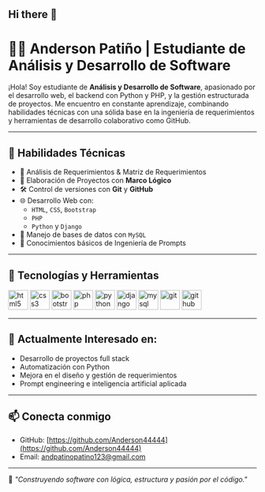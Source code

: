 ## Hi there 👋
# 👨‍💻 Anderson Patiño | Estudiante de Análisis y Desarrollo de Software

¡Hola! Soy estudiante de **Análisis y Desarrollo de Software**, apasionado por el desarrollo web, el backend con Python y PHP, y la gestión estructurada de proyectos. Me encuentro en constante aprendizaje, combinando habilidades técnicas con una sólida base en la ingeniería de requerimientos y herramientas de desarrollo colaborativo como GitHub.

---

## 🧠 Habilidades Técnicas

- 📁 Análisis de Requerimientos & Matriz de Requerimientos
- 📌 Elaboración de Proyectos con **Marco Lógico**
- 🛠️ Control de versiones con **Git** y **GitHub**
- 🌐 Desarrollo Web con:
  - `HTML`, `CSS`, `Bootstrap`
  - `PHP`
  - `Python` y `Django`
- 💾 Manejo de bases de datos con `MySQL`
- 🧠 Conocimientos básicos de Ingeniería de Prompts

---

## 🧰 Tecnologías y Herramientas

<p align="left">
  <img src="https://cdn.jsdelivr.net/gh/devicons/devicon/icons/html5/html5-original.svg" alt="html5" width="40" height="40"/>
  <img src="https://cdn.jsdelivr.net/gh/devicons/devicon/icons/css3/css3-original.svg" alt="css3" width="40" height="40"/>
  <img src="https://cdn.jsdelivr.net/gh/devicons/devicon/icons/bootstrap/bootstrap-original.svg" alt="bootstrap" width="40" height="40"/>
  <img src="https://cdn.jsdelivr.net/gh/devicons/devicon/icons/php/php-original.svg" alt="php" width="40" height="40"/>
  <img src="https://cdn.jsdelivr.net/gh/devicons/devicon/icons/python/python-original.svg" alt="python" width="40" height="40"/>
  <img src="https://cdn.jsdelivr.net/gh/devicons/devicon/icons/django/django-plain.svg" alt="django" width="40" height="40"/>
  <img src="https://cdn.jsdelivr.net/gh/devicons/devicon/icons/mysql/mysql-original.svg" alt="mysql" width="40" height="40"/>
  <img src="https://cdn.jsdelivr.net/gh/devicons/devicon/icons/git/git-original.svg" alt="git" width="40" height="40"/>
  <img src="https://cdn.jsdelivr.net/gh/devicons/devicon/icons/github/github-original.svg" alt="github" width="40" height="40"/>
</p>

---

## 📌 Actualmente Interesado en:

- Desarrollo de proyectos full stack
- Automatización con Python
- Mejora en el diseño y gestión de requerimientos
- Prompt engineering e inteligencia artificial aplicada

---

## 📫 Conecta conmigo

- GitHub: [https://github.com/Anderson44444](https://github.com/Anderson44444)
- Email: andpatinopatino123@gmail.com

---

🎯 *"Construyendo software con lógica, estructura y pasión por el código."*

<!--
**Anderson44444/Anderson44444** is a ✨ _special_ ✨ repository because its `README.md` (this file) appears on your GitHub profile.

Here are some ideas to get you started:

- 🔭 I’m currently working on ...
- 🌱 I’m currently learning ...
- 👯 I’m looking to collaborate on ...
- 🤔 I’m looking for help with ...
- 💬 Ask me about ...
- 📫 How to reach me: ...
- 😄 Pronouns: ...
- ⚡ Fun fact: ...
-->
